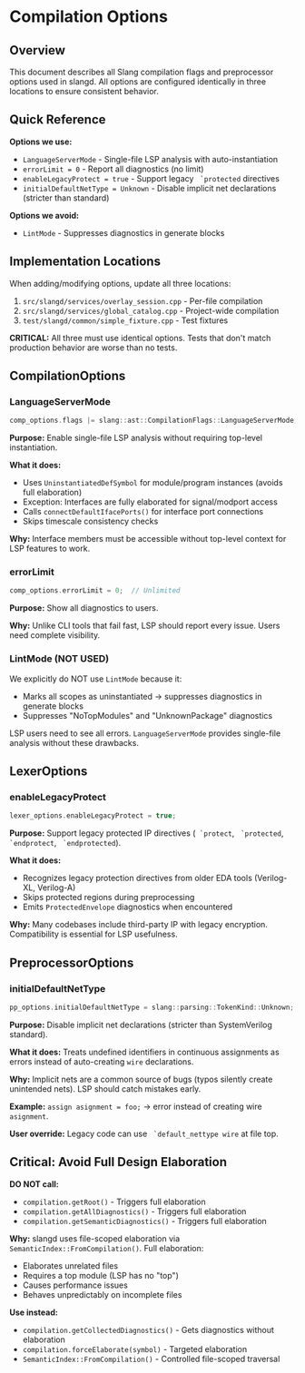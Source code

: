 # Compilation Options

## Overview

This document describes all Slang compilation flags and preprocessor options used in slangd. All options are configured identically in three locations to ensure consistent behavior.

## Quick Reference

**Options we use:**

- `LanguageServerMode` - Single-file LSP analysis with auto-instantiation
- `errorLimit = 0` - Report all diagnostics (no limit)
- `enableLegacyProtect = true` - Support legacy `` `protected`` directives
- `initialDefaultNetType = Unknown` - Disable implicit net declarations (stricter than standard)

**Options we avoid:**

- `LintMode` - Suppresses diagnostics in generate blocks

## Implementation Locations

When adding/modifying options, update all three locations:

1. `src/slangd/services/overlay_session.cpp` - Per-file compilation
2. `src/slangd/services/global_catalog.cpp` - Project-wide compilation
3. `test/slangd/common/simple_fixture.cpp` - Test fixtures

**CRITICAL:** All three must use identical options. Tests that don't match production behavior are worse than no tests.

## CompilationOptions

### LanguageServerMode

```cpp
comp_options.flags |= slang::ast::CompilationFlags::LanguageServerMode;
```

**Purpose:** Enable single-file LSP analysis without requiring top-level instantiation.

**What it does:**

- Uses `UninstantiatedDefSymbol` for module/program instances (avoids full elaboration)
- Exception: Interfaces are fully elaborated for signal/modport access
- Calls `connectDefaultIfacePorts()` for interface port connections
- Skips timescale consistency checks

**Why:** Interface members must be accessible without top-level context for LSP features to work.

### errorLimit

```cpp
comp_options.errorLimit = 0;  // Unlimited
```

**Purpose:** Show all diagnostics to users.

**Why:** Unlike CLI tools that fail fast, LSP should report every issue. Users need complete visibility.

### LintMode (NOT USED)

We explicitly do NOT use `LintMode` because it:

- Marks all scopes as uninstantiated → suppresses diagnostics in generate blocks
- Suppresses "NoTopModules" and "UnknownPackage" diagnostics

LSP users need to see all errors. `LanguageServerMode` provides single-file analysis without these drawbacks.

## LexerOptions

### enableLegacyProtect

```cpp
lexer_options.enableLegacyProtect = true;
```

**Purpose:** Support legacy protected IP directives (`` `protect``, `` `protected``, `` `endprotect``, `` `endprotected``).

**What it does:**

- Recognizes legacy protection directives from older EDA tools (Verilog-XL, Verilog-A)
- Skips protected regions during preprocessing
- Emits `ProtectedEnvelope` diagnostics when encountered

**Why:** Many codebases include third-party IP with legacy encryption. Compatibility is essential for LSP usefulness.

## PreprocessorOptions

### initialDefaultNetType

```cpp
pp_options.initialDefaultNetType = slang::parsing::TokenKind::Unknown;
```

**Purpose:** Disable implicit net declarations (stricter than SystemVerilog standard).

**What it does:** Treats undefined identifiers in continuous assignments as errors instead of auto-creating `wire` declarations.

**Why:** Implicit nets are a common source of bugs (typos silently create unintended nets). LSP should catch mistakes early.

**Example:** `assign asignment = foo;` → error instead of creating wire `asignment`.

**User override:** Legacy code can use `` `default_nettype wire`` at file top.

## Critical: Avoid Full Design Elaboration

**DO NOT call:**

- `compilation.getRoot()` - Triggers full elaboration
- `compilation.getAllDiagnostics()` - Triggers full elaboration
- `compilation.getSemanticDiagnostics()` - Triggers full elaboration

**Why:** slangd uses file-scoped elaboration via `SemanticIndex::FromCompilation()`. Full elaboration:

- Elaborates unrelated files
- Requires a top module (LSP has no "top")
- Causes performance issues
- Behaves unpredictably on incomplete files

**Use instead:**

- `compilation.getCollectedDiagnostics()` - Gets diagnostics without elaboration
- `compilation.forceElaborate(symbol)` - Targeted elaboration
- `SemanticIndex::FromCompilation()` - Controlled file-scoped traversal
